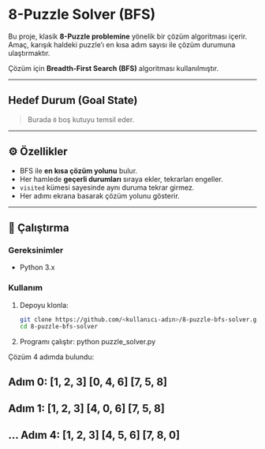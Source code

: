 # 8-Puzzle Solver (BFS)

Bu proje, klasik **8-Puzzle problemine** yönelik bir çözüm algoritması içerir.  
Amaç, karışık haldeki puzzle’ı en kısa adım sayısı ile çözüm durumuna ulaştırmaktır.  

Çözüm için **Breadth-First Search (BFS)** algoritması kullanılmıştır.  

---

## Hedef Durum (Goal State)


> Burada `0` boş kutuyu temsil eder.

---

## ⚙️ Özellikler
- BFS ile **en kısa çözüm yolunu** bulur.  
- Her hamlede **geçerli durumları** sıraya ekler, tekrarları engeller.  
- `visited` kümesi sayesinde aynı duruma tekrar girmez.  
- Her adımı ekrana basarak çözüm yolunu gösterir.  

---

## 🚀 Çalıştırma

### Gereksinimler
- Python 3.x

### Kullanım
1. Depoyu klonla:
   ```bash
   git clone https://github.com/<kullanıcı-adın>/8-puzzle-bfs-solver.git
   cd 8-puzzle-bfs-solver
2. Programı çalıştır:
  python puzzle_solver.py


Çözüm 4 adımda bulundu:

Adım 0:
[1, 2, 3]
[0, 4, 6]
[7, 5, 8]
---------
Adım 1:
[1, 2, 3]
[4, 0, 6]
[7, 5, 8]
---------
...
Adım 4:
[1, 2, 3]
[4, 5, 6]
[7, 8, 0]
---------

